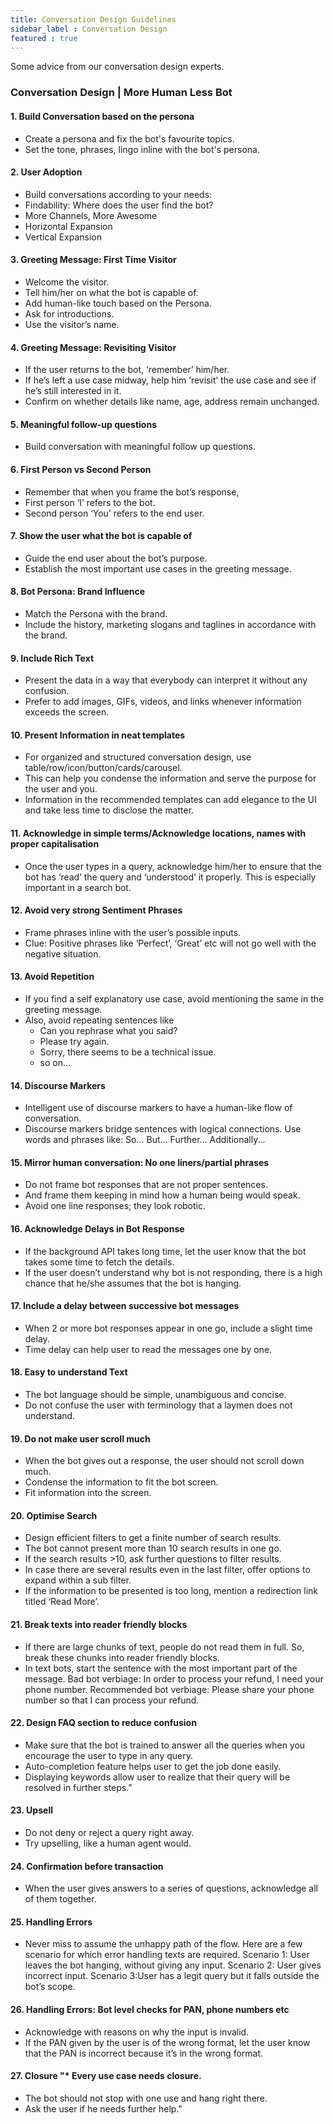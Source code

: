 ```yaml
---
title: Conversation Design Guidelines
sidebar_label : Conversation Design
featured : true
---
```

Some advice from our conversation design experts. 
### Conversation Design | More Human Less Bot

#### 1.	Build Conversation based on the persona	
* Create a persona and fix the bot's favourite topics. 
* Set the tone, phrases, lingo inline with the bot's persona.


#### 2.	User Adoption	
* Build conversations according to your needs:
* Findability: Where does the user find the bot?
* More Channels, More Awesome
* Horizontal Expansion
* Vertical Expansion

#### 3.	Greeting Message: First Time Visitor	
* Welcome the visitor.
* Tell him/her on what the bot is capable of.
* Add human-like touch based on the Persona.
* Ask for introductions.
* Use the visitor’s name.

#### 4.	Greeting Message: Revisiting Visitor	
* If the user returns to the bot, ‘remember’ him/her.
* If he’s left a use case midway, help him ‘revisit’ the use case and see if he’s still interested in it.
* Confirm on whether details like name, age, address remain unchanged.

#### 5.	Meaningful follow-up questions	
* Build conversation with meaningful follow up questions.

#### 6.	First Person vs Second Person	
* Remember that when you frame the bot’s response, 
* First person ‘I’ refers to the bot. 
* Second person ‘You’ refers to the end user.

#### 7.	Show the user what the bot is capable of 	
* Guide the end user about the bot’s purpose.
* Establish the most important use cases in the greeting message.

#### 8.	Bot Persona: Brand Influence	
* Match the Persona with the brand. 
* Include the history, marketing slogans and taglines in accordance with the brand.

#### 9.	Include Rich Text	
* Present the data in a way that everybody can interpret it without any confusion.
* Prefer to add images, GIFs, videos, and links whenever information exceeds the screen.

#### 10.	Present Information in neat templates	
* For organized and structured conversation design, use table/row/icon/button/cards/carousel.
* This can help you condense the information and serve the purpose for the user and you.
* Information in the recommended templates can add elegance to the UI and take less time to disclose the matter.

#### 11.	Acknowledge in simple terms/Acknowledge locations, names with proper capitalisation	
* Once the user types in a query, acknowledge him/her to ensure that the bot has ‘read’ the query and ‘understood’ it properly. This is especially important in a search bot.

#### 12.	Avoid very strong Sentiment Phrases 	
* Frame phrases inline with the user’s possible inputs.
* Clue: Positive phrases like ‘Perfect’, ‘Great’ etc will not go well with the negative situation.

#### 13.	Avoid Repetition	
* If you find a self explanatory use case, avoid mentioning the same in the greeting message.
* Also, avoid repeating sentences like 
    * Can you rephrase what you said?
    * Please try again.
    * Sorry, there seems to be a technical issue.
    *  so on...

#### 14.	Discourse Markers	
* Intelligent use of discourse markers to have a human-like flow of conversation. 
* Discourse markers bridge sentences with logical connections. 
    Use words and phrases like:
    So...
    But…
    Further…
    Additionally...


#### 15.	Mirror human conversation: No one liners/partial phrases	
* Do not frame bot responses that are not proper sentences. 
* And frame them keeping in mind how a human being would speak.
* Avoid one line responses; they look robotic.

#### 16.	Acknowledge Delays in Bot Response	
* If the background API takes long time, let the  user know that the bot takes some time to fetch the details. 
* If the user doesn’t understand why bot is not responding, there is a high chance that he/she assumes that the bot is hanging.

#### 17.	Include a delay between successive bot messages	
* When 2 or more bot responses appear in one go, include a slight time delay.
*  Time delay can help user to read the messages one by one.

#### 18.	Easy to understand Text	
* The bot language should be simple, unambiguous and concise. 
* Do not confuse the user with terminology that a laymen does not understand. 

#### 19.	Do not make user scroll much	
* When the bot gives out a response, the user should not scroll down much.
* Condense the information to fit the bot screen.
* Fit information into the screen.

#### 20.	Optimise Search	
* Design efficient filters to get a finite number of search results. 
* The bot cannot present more than 10 search results in one go. 
* If the search results >10, ask further questions to filter results.
* In case there are several results even in the last filter, offer options to expand within a sub filter.
* If the information to be presented is too long, mention a redirection link titled ‘Read More’.
  

#### 21.	Break texts into reader friendly blocks	
* If there are large chunks of text, people do not read them in full. So, break these chunks into reader friendly blocks.
* In text bots, start the sentence with the most important part of the message. 
Bad bot verbiage: 
In order to process your refund, I need your phone number.
Recommended bot verbiage: 
Please share your phone number so that I can process your refund.

#### 22.	Design FAQ section to reduce confusion	
* Make sure that the bot is trained to answer all the queries when you encourage the user to type in any query. 
* Auto-completion feature helps user to get the job done easily.
*  Displaying keywords allow user to realize that their query will be resolved in further steps."

#### 23.	Upsell	
* Do not deny or reject a query right away. 
* Try upselling, like a human agent would. 

#### 24.	Confirmation before transaction	
* When the user gives answers to a series of 
questions, acknowledge all of them together.

#### 25.	Handling Errors	
* Never miss to assume the unhappy path of the flow.
Here are a few scenario for which error handling texts are required.
Scenario 1: User leaves the bot hanging, without giving any input.
Scenario 2: User gives incorrect input.
Scenario 3:User has a legit query but it falls outside the bot’s scope.

#### 26.	Handling Errors: Bot level checks for PAN, phone numbers etc	
* Acknowledge with reasons on why the input is invalid.
* If the PAN given by the user is of the wrong format, let the user know 
that the PAN is incorrect because it’s in the wrong format. 

#### 27.	Closure	"* Every use case needs closure. 
* The bot should not stop with one use and hang right there. 
* Ask the user if he needs further help."